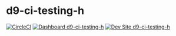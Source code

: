 # d9-ci-testing-h

[![CircleCI](https://circleci.com/gh/tirazel/d9-ci-testing-h.svg?style=shield)](https://circleci.com/gh/tirazel/d9-ci-testing-h)
[![Dashboard d9-ci-testing-h](https://img.shields.io/badge/dashboard-d9_ci_testing_h-yellow.svg)](https://dashboard.pantheon.io/sites/974cd9c5-5960-4e15-ae2e-ce2b87a76cc7#dev/code)
[![Dev Site d9-ci-testing-h](https://img.shields.io/badge/site-d9_ci_testing_h-blue.svg)](http://dev-d9-ci-testing-h.pantheonsite.io/)